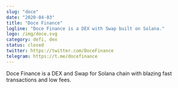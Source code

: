 ```yaml
---
slug: "doce"
date: "2020-04-03"
title: "Doce Finance"
logline: "Doce Finance is a DEX with Swap built on Solana."
logo: /img/doce.svg
category: defi, dex
status: closed
twitter: https://twitter.com/DoceFinance
telegram: https://t.me/docefinance
---
```


Doce Finance is a DEX and Swap for Solana chain with blazing fast transactions and low fees.
